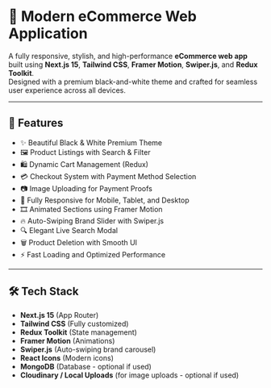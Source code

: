 # 🛒 Modern eCommerce Web Application

A fully responsive, stylish, and high-performance **eCommerce web app** built using **Next.js 15**, **Tailwind CSS**, **Framer Motion**, **Swiper.js**, and **Redux Toolkit**.  
Designed with a premium black-and-white theme and crafted for seamless user experience across all devices.

---

## 🚀 Features

- ✨ Beautiful Black & White Premium Theme
- 🖼️ Product Listings with Search & Filter
- 🛍️ Dynamic Cart Management (Redux)
- 💳 Checkout System with Payment Method Selection
- 📷 Image Uploading for Payment Proofs
- 📱 Fully Responsive for Mobile, Tablet, and Desktop
- 🎞️ Animated Sections using Framer Motion
- 🔥 Auto-Swiping Brand Slider with Swiper.js
- 🔍 Elegant Live Search Modal
- 🗑️ Product Deletion with Smooth UI
- ⚡ Fast Loading and Optimized Performance

---

## 🛠️ Tech Stack

- **Next.js 15** (App Router)
- **Tailwind CSS** (Fully customized)
- **Redux Toolkit** (State management)
- **Framer Motion** (Animations)
- **Swiper.js** (Auto-swiping brand carousel)
- **React Icons** (Modern icons)
- **MongoDB** (Database - optional if used)
- **Cloudinary / Local Uploads** (for image uploads - optional if used)




